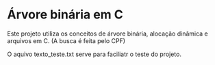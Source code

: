 # Árvore binária em C

Este projeto utiliza os conceitos de árvore binária, alocação dinâmica e arquivos em C. (A busca é feita pelo CPF)

O aquivo texto_teste.txt serve para faciliatr o teste do projeto.
